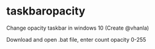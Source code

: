 # taskbaropacity
Change opacity taskbar in windows 10 (Create  @vhanla)

Download and open .bat file, enter count opacity 0-255
